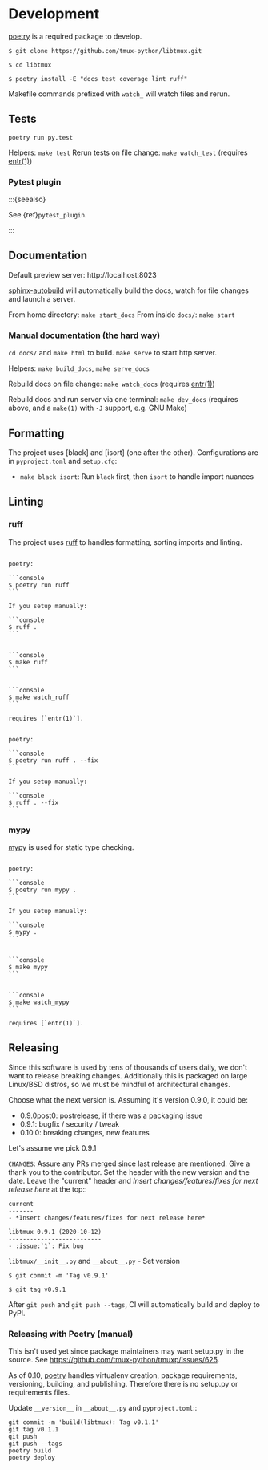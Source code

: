 # Development

[poetry] is a required package to develop.

```console
$ git clone https://github.com/tmux-python/libtmux.git
```

```console
$ cd libtmux
```

```console
$ poetry install -E "docs test coverage lint ruff"
```

Makefile commands prefixed with `watch_` will watch files and rerun.

## Tests

`poetry run py.test`

Helpers: `make test`
Rerun tests on file change: `make watch_test` (requires [entr(1)])

### Pytest plugin

:::{seealso}

See {ref}`pytest_plugin`.

:::

## Documentation

Default preview server: http://localhost:8023

[sphinx-autobuild] will automatically build the docs, watch for file changes and launch a server.

From home directory: `make start_docs` From inside `docs/`: `make start`

[sphinx-autobuild]: https://github.com/executablebooks/sphinx-autobuild

### Manual documentation (the hard way)

`cd docs/` and `make html` to build. `make serve` to start http server.

Helpers: `make build_docs`, `make serve_docs`

Rebuild docs on file change: `make watch_docs` (requires [entr(1)])

Rebuild docs and run server via one terminal: `make dev_docs` (requires above, and a `make(1)` with
`-J` support, e.g. GNU Make)

## Formatting

The project uses [black] and [isort] (one after the other). Configurations are in `pyproject.toml`
and `setup.cfg`:

- `make black isort`: Run `black` first, then `isort` to handle import nuances

## Linting

### ruff

The project uses [ruff] to handles formatting, sorting imports and linting.

````{tab} Command

poetry:

```console
$ poetry run ruff
```

If you setup manually:

```console
$ ruff .
```

````

````{tab} make

```console
$ make ruff
```

````

````{tab} Watch

```console
$ make watch_ruff
```

requires [`entr(1)`].

````

````{tab} Fix files

poetry:

```console
$ poetry run ruff . --fix
```

If you setup manually:

```console
$ ruff . --fix
```

````



### mypy

[mypy] is used for static type checking.

````{tab} Command

poetry:

```console
$ poetry run mypy .
```

If you setup manually:

```console
$ mypy .
```

````

````{tab} make

```console
$ make mypy
```

````

````{tab} Watch

```console
$ make watch_mypy
```

requires [`entr(1)`].
````

## Releasing

Since this software is used by tens of thousands of users daily, we don't want
to release breaking changes. Additionally this is packaged on large Linux/BSD
distros, so we must be mindful of architectural changes.

Choose what the next version is. Assuming it's version 0.9.0, it could be:

- 0.9.0post0: postrelease, if there was a packaging issue
- 0.9.1: bugfix / security / tweak
- 0.10.0: breaking changes, new features

Let's assume we pick 0.9.1

`CHANGES`: Assure any PRs merged since last release are mentioned. Give a
thank you to the contributor. Set the header with the new version and the date.
Leave the "current" header and _Insert changes/features/fixes for next release here_ at
the top::

    current
    -------
    - *Insert changes/features/fixes for next release here*

    libtmux 0.9.1 (2020-10-12)
    --------------------------
    - :issue:`1`: Fix bug

`libtmux/__init__.py` and `__about__.py` - Set version

```console
$ git commit -m 'Tag v0.9.1'
```

```console
$ git tag v0.9.1
```

After `git push` and `git push --tags`, CI will automatically build and deploy
to PyPI.

### Releasing with Poetry (manual)

This isn't used yet since package maintainers may want setup.py in the source.
See https://github.com/tmux-python/tmuxp/issues/625.

As of 0.10, [poetry] handles virtualenv creation, package requirements, versioning,
building, and publishing. Therefore there is no setup.py or requirements files.

Update `__version__` in `__about__.py` and `pyproject.toml`::

    git commit -m 'build(libtmux): Tag v0.1.1'
    git tag v0.1.1
    git push
    git push --tags
    poetry build
    poetry deploy

[twine]: https://twine.readthedocs.io/
[poetry]: https://python-poetry.org/
[entr(1)]: http://eradman.com/entrproject/
[`entr(1)`]: http://eradman.com/entrproject/
[ruff]: https://ruff.rs
[mypy]: http://mypy-lang.org/
